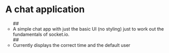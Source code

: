 # A chat application
 
<ul type="circle"> 
## <li>A simple chat app with just the basic UI (no styling) just to work out the fundamentals of socket.io.</li>
## <li>Currently displays the correct time and the default user</li>
<ul>
